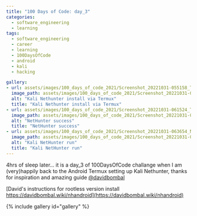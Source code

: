 ```yaml
---
title: "100 Days of Code: day_3"
categories:
  - software_engineering
  - learning
tags:
  - software_engineering
  - career
  - learning
  - 100DaysOfCode
  - android
  - kali
  - hacking

gallery:
- url: assets/images/100_days_of_code_2021/Screenshot_20221031-055158_Termux.png
  image_path: assets/images/100_days_of_code_2021/Screenshot_20221031-055158_Termux.png
  alt: "Kali Nethunter install via Termux"
  title: "Kali Nethunter install via Termux"
- url: assets/images/100_days_of_code_2021/Screenshot_20221031-061524_Termux_NH.png
  image_path: assets/images/100_days_of_code_2021/Screenshot_20221031-061524_Termux_NH.png
  alt: "NetHunter success"
  title: "NetHunter success"
- url: assets/images/100_days_of_code_2021/Screenshot_20221031-063654_NetHunter KeX.png
  image_path: assets/images/100_days_of_code_2021/Screenshot_20221031-063654_NetHunter KeX.png
  alt: "Kali NetHunter run"
  title: "Kali NetHunter run"
---
```

4hrs of sleep later... it is a day_3 of 100DaysOfCode challange when I am (very)happily back to the Android Termux setting up Kali Nethunter, thanks for inspiration and amazing guide [@davidbombal](https://twitter.com/davidbombal)

[David's instructions for rootless version install https://davidbombal.wiki/nhandroid](https://davidbombal.wiki/nhandroid)

{%
  include gallery 
  id="gallery"
%}
